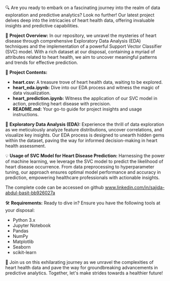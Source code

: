 🔍 Are you ready to embark on a fascinating journey into the realm of data exploration and predictive analytics? Look no further! Our latest project delves deep into the intricacies of heart health data, offering invaluable insights and predictive capabilities.

📌 **Project Overview:**
In our repository, we unravel the mysteries of heart disease through comprehensive Exploratory Data Analysis (EDA) techniques and the implementation of a powerful Support Vector Classifier (SVC) model. With a rich dataset at our disposal, containing a myriad of attributes related to heart health, we aim to uncover meaningful patterns and trends for effective prediction.

📂 **Project Contents:**
- **heart.csv:** A treasure trove of heart health data, waiting to be explored.
- **heart_eda.ipynb:** Dive into our EDA process and witness the magic of data visualization.
- **heart_prediction.ipynb:** Witness the application of our SVC model in action, predicting heart disease with precision.
- **README.md:** Your go-to guide for project insights and usage instructions.

🔬 **Exploratory Data Analysis (EDA):**
Experience the thrill of data exploration as we meticulously analyze feature distributions, uncover correlations, and visualize key insights. Our EDA process is designed to unearth hidden gems within the dataset, paving the way for informed decision-making in heart health assessment.

💡 **Usage of SVC Model for Heart Disease Prediction:**
Harnessing the power of machine learning, we leverage the SVC model to predict the likelihood of heart disease occurrence. From data preprocessing to hyperparameter tuning, our approach ensures optimal model performance and accuracy in prediction, empowering healthcare professionals with actionable insights.

The complete code can be accessed on github www.linkedin.com/in/sajida-abdul-basit-bb926027a

🛠️ **Requirements:**
Ready to dive in? Ensure you have the following tools at your disposal:
- Python 3.x
- Jupyter Notebook
- Pandas
- NumPy
- Matplotlib
- Seaborn
- scikit-learn

🚀 Join us on this exhilarating journey as we unravel the complexities of heart health data and pave the way for groundbreaking advancements in predictive analytics. Together, let's make strides towards a healthier future!
